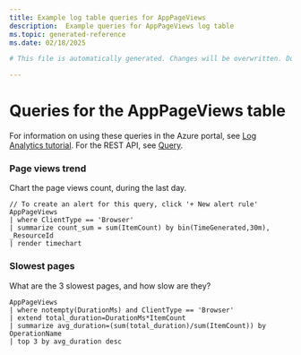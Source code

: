 ```yaml
---
title: Example log table queries for AppPageViews
description:  Example queries for AppPageViews log table
ms.topic: generated-reference
ms.date: 02/18/2025

# This file is automatically generated. Changes will be overwritten. Do not change this file directly. 

---
```


# Queries for the AppPageViews table

For information on using these queries in the Azure portal, see [Log Analytics tutorial](/azure/azure-monitor/logs/log-analytics-tutorial). For the REST API, see [Query](/rest/api/loganalytics/query).


### Page views trend  


Chart the page views count, during the last day.  

```query
// To create an alert for this query, click '+ New alert rule'
AppPageViews
| where ClientType == 'Browser'
| summarize count_sum = sum(ItemCount) by bin(TimeGenerated,30m), _ResourceId
| render timechart
```



### Slowest pages  


What are the 3 slowest pages, and how slow are they?  

```query
AppPageViews
| where notempty(DurationMs) and ClientType == 'Browser'
| extend total_duration=DurationMs*ItemCount
| summarize avg_duration=(sum(total_duration)/sum(ItemCount)) by OperationName
| top 3 by avg_duration desc
```

